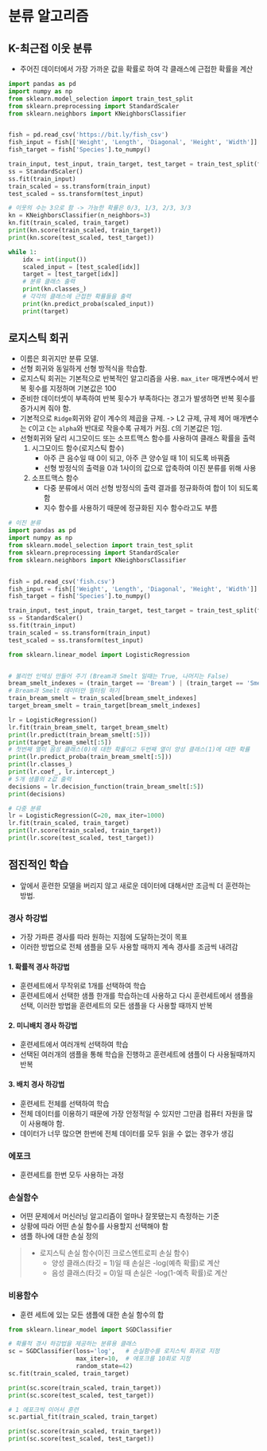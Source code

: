 # 분류 알고리즘

## K-최근접 이웃 분류
* 주어진 데이터에서 가장 가까운 값을 확률로 하여 각 클래스에 근접한 확률을 계산
```python
import pandas as pd
import numpy as np
from sklearn.model_selection import train_test_split
from sklearn.preprocessing import StandardScaler
from sklearn.neighbors import KNeighborsClassifier


fish = pd.read_csv('https://bit.ly/fish_csv')
fish_input = fish[['Weight', 'Length', 'Diagonal', 'Height', 'Width']].to_numpy()
fish_target = fish['Species'].to_numpy()

train_input, test_input, train_target, test_target = train_test_split(fish_input, fish_target, random_state=42)
ss = StandardScaler()
ss.fit(train_input)
train_scaled = ss.transform(train_input)
test_scaled = ss.transform(test_input)

# 이웃의 수는 3으로 함 -> 가능한 확률은 0/3, 1/3, 2/3, 3/3
kn = KNeighborsClassifier(n_neighbors=3)
kn.fit(train_scaled, train_target)
print(kn.score(train_scaled, train_target))
print(kn.score(test_scaled, test_target))

while 1:
    idx = int(input())
    scaled_input = [test_scaled[idx]]
    target = [test_target[idx]]
    # 분류 클래스 출력
    print(kn.classes_)
    # 각각의 클래스에 근접한 확률들을 출력
    print(kn.predict_proba(scaled_input))
    print(target)
```
## 로지스틱 회귀
* 이름은 회귀지만 분류 모델.
* 선형 회귀와 동일하게 선형 방적식을 학습함.
* 로지스틱 회귀는 기본적으로 반복적인 알고리즘을 사용. `max_iter` 매개변수에서 반복 횟수를 지정하며 기본값은 100
* 준비한 데이터셋이 부족하여 반복 횟수가 부족하다는 경고가 발생하면 반복 횟수를 증가시켜 줘야 함.
* 기본적으로 `Ridge`회귀와 같이 계수의 제곱을 규제. -> L2 규제, 규제 제어 매개변수는 `C`이고 `C`는 `alpha`와 반대로 작을수록 규제가 커짐. `C`의 기본값은 1임.  
* 선형회귀와 달리 시그모이드 또는 소프트맥스 함수를 사용하여 클래스 확률을 출력
    1. 시그모이드 함수(로지스틱 함수)
        * 아주 큰 음수일 때 0이 되고, 아주 큰 양수일 때 1이 되도록 바꿔줌
        * 선형 방정식의 출력을 0과 1사이의 값으로 압축하여 이진 분류를 위해 사용
    2. 소프트맥스 함수
        * 다중 분류에서 여러 선형 방정식의 출력 결과를 정규화하여 합이 1이 되도록 함
        * 지수 함수를 사용하기 때문에 정규화된 지수 함수라고도 부름
```python
# 이진 분류
import pandas as pd
import numpy as np
from sklearn.model_selection import train_test_split
from sklearn.preprocessing import StandardScaler
from sklearn.neighbors import KNeighborsClassifier


fish = pd.read_csv('fish.csv')
fish_input = fish[['Weight', 'Length', 'Diagonal', 'Height', 'Width']].to_numpy()
fish_target = fish['Species'].to_numpy()

train_input, test_input, train_target, test_target = train_test_split(fish_input, fish_target, random_state=42)
ss = StandardScaler()
ss.fit(train_input)
train_scaled = ss.transform(train_input)
test_scaled = ss.transform(test_input)

from sklearn.linear_model import LogisticRegression


# 불리언 인덱싱 만들어 주기 (Bream과 Smelt 일때는 True, 나머지는 False)
bream_smelt_indexes = (train_target == 'Bream') | (train_target == 'Smelt')
# Bream과 Smelt 데이터만 필터링 하기
train_bream_smelt = train_scaled[bream_smelt_indexes]
target_bream_smelt = train_target[bream_smelt_indexes]

lr = LogisticRegression()
lr.fit(train_bream_smelt, target_bream_smelt)
print(lr.predict(train_bream_smelt[:5]))
print(target_bream_smelt[:5])
# 첫번째 열이 음성 클래스(0)에 대한 확률이고 두번째 열이 양성 클래스(1)에 대한 확률
print(lr.predict_proba(train_bream_smelt[:5]))
print(lr.classes_)
print(lr.coef_, lr.intercept_)
# 5개 샘플의 z값 출력
decisions = lr.decision_function(train_bream_smelt[:5])
print(decisions)

# 다중 분류
lr = LogisticRegression(C=20, max_iter=1000)
lr.fit(train_scaled, train_target)
print(lr.score(train_scaled, train_target))
print(lr.score(test_scaled, test_target))
```

## 점진적인 학습
* 앞에서 훈련한 모델을 버리지 않고 새로운 데이터에 대해서만 조금씩 더 훈련하는 방법.
### 경사 하강법
* 가장 가파른 경사를 따라 원하는 지점에 도달하는것이 목표
* 이러한 방법으로 전체 샘플을 모두 사용할 때까지 계속 경사를 조금씩 내려감
#### 1. 확률적 경사 하강법
* 훈련세트에서 무작위로 1개를 선택하여 학습
* 훈련세트에서 선택한 샘플 한개를 학습하는데 사용하고 다시 훈련세트에서 샘플을 선택, 이러한 방법을 훈련세트의 모든 샘플을 다 사용할 때까지 반복
#### 2. 미니배치 경사 하강법
* 훈련세트에서 여러개씩 선택하여 학습
* 선택된 여러개의 샘플을 통해 학습을 진행하고 훈련세트에 샘플이 다 사용될때까지 반복
#### 3. 배치 경사 하강법
* 훈련세트 전체를 선택하여 학습
* 전체 데이터를 이용하기 때문에 가장 안정적일 수 있지만 그만큼 컴퓨터 자원을 많이 사용해야 함.
* 데이터가 너무 많으면 한번에 전체 데이터를 모두 읽을 수 없는 경우가 생김
### 에포크
* 훈련세트를 한번 모두 사용하는 과정
### 손실함수
* 어떤 문제에서 머신러닝 알고리즘이 얼마나 잘못됐는지 측정하는 기준
* 상황에 따라 어떤 손실 함수를 사용할지 선택해야 함
* 샘플 하나에 대한 손실 정의
> - 로지스틱 손실 함수(이진 크로스엔트로피 손실 함수)
>     - 양성 클래스(타깃 = 1)일 때 손실은 -log(예측 확률)로 계산
>     - 음성 클래스(타깃 = 0)일 때 손실은 -log(1-예측 확률)로 계산 
### 비용함수
* 훈련 세트에 있는 모든 샘플에 대한 손실 함수의 합
```python
from sklearn.linear_model import SGDClassifier

# 확률적 경사 하강법을 제공하는 분류용 클래스
sc = SGDClassifier(loss='log',   # 손실함수를 로지스틱 회귀로 지정
                   max_iter=10,  # 에포크를 10회로 지정 
                   random_state=42)
sc.fit(train_scaled, train_target)

print(sc.score(train_scaled, train_target))
print(sc.score(test_scaled, test_target))

# 1 에포크씩 이어서 훈련
sc.partial_fit(train_scaled, train_target)

print(sc.score(train_scaled, train_target))
print(sc.score(test_scaled, test_target))
```

